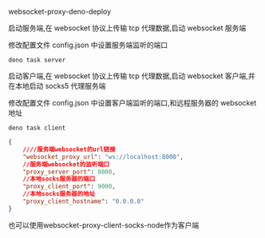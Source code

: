 websocket-proxy-deno-deploy

启动服务端,在 websocket 协议上传输 tcp 代理数据,启动 websocket 服务端

修改配置文件 config.json 中设置服务端监听的端口

```
deno task server
```

启动客户端,在 websocket 协议上传输 tcp 代理数据,启动 websocket
客户端,并在本地启动 socks5 代理服务端

修改配置文件 config.json 中设置客户端监听的端口,和远程服务器的 websocket 地址

```
deno task client
```

```json
{
    ////服务端websocket的url链接
    "websocket_proxy_url": "ws://localhost:8000",
    //服务端websocket的监听端口
    "proxy_server_port": 8000,
    //本地socks服务器的端口
    "proxy_client_port": 9000,
    //本地socks服务器的地址
    "proxy_client_hostname": "0.0.0.0"
}
```

也可以使用websocket-proxy-client-socks-node作为客户端
